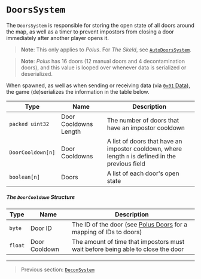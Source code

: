 # `DoorsSystem`

The `DoorsSystem` is responsible for storing the open state of all doors around the map, as well as a timer to prevent impostors from closing a door immediately after another player opens it.

> **Note**: This only applies to *Polus*. For *The Skeld*, see [`AutoDoorsSystem`](07_autodoorssystem.md).

> **Note**: *Polus* has 16 doors (12 manual doors and 4 decontamination doors), and this value is looped over whenever data is serialized or deserialized.

When spawned, as well as when sending or receiving data (via [`0x01` Data](../03_gamedata_and_gamedatato_message_types/01_data.md)), the game (de)serializes the information in the table below.

| Type | Name | Description |
| --- | --- | --- |
| `packed uint32` | Door Cooldowns Length | The number of doors that have an impostor cooldown |
| `DoorCooldown[n]` | Door Cooldowns | A list of doors that have an impostor cooldown, where length `n` is defined in the previous field |
| `boolean[n]` | Doors | A list of each door's open state |

##### The `DoorCooldown` Structure

| Type | Name | Description |
| --- | --- | --- |
| `byte` | Door ID | The ID of the door (see [Polus Doors](../04_rpc_message_types/28_repairsystem.md#polus-doors) for a mapping of IDs to doors) |
| `float` | Door Cooldown | The amount of time that impostors must wait before being able to close the door |

---

> Previous section: [`DeconSystem`](10_deconsystem.md)
